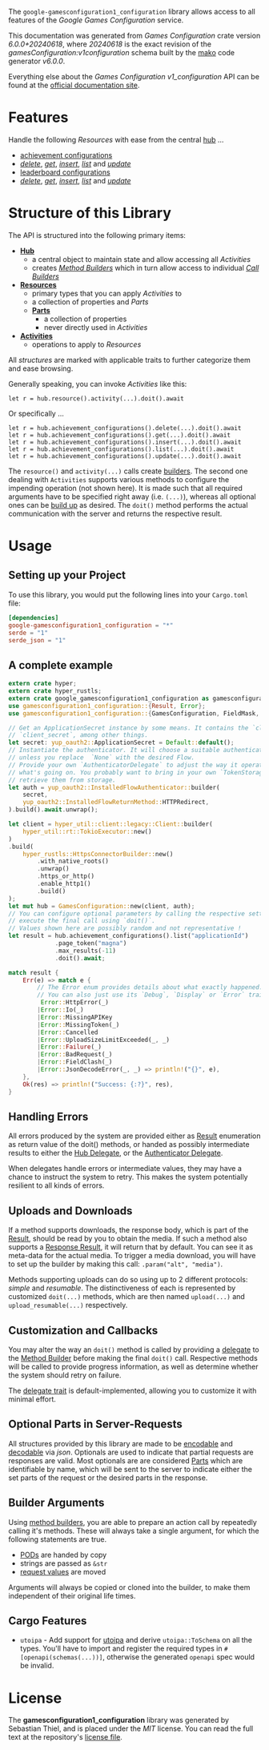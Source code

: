<!---
DO NOT EDIT !
This file was generated automatically from 'src/generator/templates/api/README.md.mako'
DO NOT EDIT !
-->
The `google-gamesconfiguration1_configuration` library allows access to all features of the *Google Games Configuration* service.

This documentation was generated from *Games Configuration* crate version *6.0.0+20240618*, where *20240618* is the exact revision of the *gamesConfiguration:v1configuration* schema built by the [mako](http://www.makotemplates.org/) code generator *v6.0.0*.

Everything else about the *Games Configuration* *v1_configuration* API can be found at the
[official documentation site](https://developers.google.com/games/).
# Features

Handle the following *Resources* with ease from the central [hub](https://docs.rs/google-gamesconfiguration1_configuration/6.0.0+20240618/google_gamesconfiguration1_configuration/GamesConfiguration) ...

* [achievement configurations](https://docs.rs/google-gamesconfiguration1_configuration/6.0.0+20240618/google_gamesconfiguration1_configuration/api::AchievementConfiguration)
 * [*delete*](https://docs.rs/google-gamesconfiguration1_configuration/6.0.0+20240618/google_gamesconfiguration1_configuration/api::AchievementConfigurationDeleteCall), [*get*](https://docs.rs/google-gamesconfiguration1_configuration/6.0.0+20240618/google_gamesconfiguration1_configuration/api::AchievementConfigurationGetCall), [*insert*](https://docs.rs/google-gamesconfiguration1_configuration/6.0.0+20240618/google_gamesconfiguration1_configuration/api::AchievementConfigurationInsertCall), [*list*](https://docs.rs/google-gamesconfiguration1_configuration/6.0.0+20240618/google_gamesconfiguration1_configuration/api::AchievementConfigurationListCall) and [*update*](https://docs.rs/google-gamesconfiguration1_configuration/6.0.0+20240618/google_gamesconfiguration1_configuration/api::AchievementConfigurationUpdateCall)
* [leaderboard configurations](https://docs.rs/google-gamesconfiguration1_configuration/6.0.0+20240618/google_gamesconfiguration1_configuration/api::LeaderboardConfiguration)
 * [*delete*](https://docs.rs/google-gamesconfiguration1_configuration/6.0.0+20240618/google_gamesconfiguration1_configuration/api::LeaderboardConfigurationDeleteCall), [*get*](https://docs.rs/google-gamesconfiguration1_configuration/6.0.0+20240618/google_gamesconfiguration1_configuration/api::LeaderboardConfigurationGetCall), [*insert*](https://docs.rs/google-gamesconfiguration1_configuration/6.0.0+20240618/google_gamesconfiguration1_configuration/api::LeaderboardConfigurationInsertCall), [*list*](https://docs.rs/google-gamesconfiguration1_configuration/6.0.0+20240618/google_gamesconfiguration1_configuration/api::LeaderboardConfigurationListCall) and [*update*](https://docs.rs/google-gamesconfiguration1_configuration/6.0.0+20240618/google_gamesconfiguration1_configuration/api::LeaderboardConfigurationUpdateCall)




# Structure of this Library

The API is structured into the following primary items:

* **[Hub](https://docs.rs/google-gamesconfiguration1_configuration/6.0.0+20240618/google_gamesconfiguration1_configuration/GamesConfiguration)**
    * a central object to maintain state and allow accessing all *Activities*
    * creates [*Method Builders*](https://docs.rs/google-gamesconfiguration1_configuration/6.0.0+20240618/google_gamesconfiguration1_configuration/common::MethodsBuilder) which in turn
      allow access to individual [*Call Builders*](https://docs.rs/google-gamesconfiguration1_configuration/6.0.0+20240618/google_gamesconfiguration1_configuration/common::CallBuilder)
* **[Resources](https://docs.rs/google-gamesconfiguration1_configuration/6.0.0+20240618/google_gamesconfiguration1_configuration/common::Resource)**
    * primary types that you can apply *Activities* to
    * a collection of properties and *Parts*
    * **[Parts](https://docs.rs/google-gamesconfiguration1_configuration/6.0.0+20240618/google_gamesconfiguration1_configuration/common::Part)**
        * a collection of properties
        * never directly used in *Activities*
* **[Activities](https://docs.rs/google-gamesconfiguration1_configuration/6.0.0+20240618/google_gamesconfiguration1_configuration/common::CallBuilder)**
    * operations to apply to *Resources*

All *structures* are marked with applicable traits to further categorize them and ease browsing.

Generally speaking, you can invoke *Activities* like this:

```Rust,ignore
let r = hub.resource().activity(...).doit().await
```

Or specifically ...

```ignore
let r = hub.achievement_configurations().delete(...).doit().await
let r = hub.achievement_configurations().get(...).doit().await
let r = hub.achievement_configurations().insert(...).doit().await
let r = hub.achievement_configurations().list(...).doit().await
let r = hub.achievement_configurations().update(...).doit().await
```

The `resource()` and `activity(...)` calls create [builders][builder-pattern]. The second one dealing with `Activities`
supports various methods to configure the impending operation (not shown here). It is made such that all required arguments have to be
specified right away (i.e. `(...)`), whereas all optional ones can be [build up][builder-pattern] as desired.
The `doit()` method performs the actual communication with the server and returns the respective result.

# Usage

## Setting up your Project

To use this library, you would put the following lines into your `Cargo.toml` file:

```toml
[dependencies]
google-gamesconfiguration1_configuration = "*"
serde = "1"
serde_json = "1"
```

## A complete example

```Rust
extern crate hyper;
extern crate hyper_rustls;
extern crate google_gamesconfiguration1_configuration as gamesconfiguration1_configuration;
use gamesconfiguration1_configuration::{Result, Error};
use gamesconfiguration1_configuration::{GamesConfiguration, FieldMask, hyper_rustls, hyper_util, yup_oauth2};

// Get an ApplicationSecret instance by some means. It contains the `client_id` and
// `client_secret`, among other things.
let secret: yup_oauth2::ApplicationSecret = Default::default();
// Instantiate the authenticator. It will choose a suitable authentication flow for you,
// unless you replace  `None` with the desired Flow.
// Provide your own `AuthenticatorDelegate` to adjust the way it operates and get feedback about
// what's going on. You probably want to bring in your own `TokenStorage` to persist tokens and
// retrieve them from storage.
let auth = yup_oauth2::InstalledFlowAuthenticator::builder(
    secret,
    yup_oauth2::InstalledFlowReturnMethod::HTTPRedirect,
).build().await.unwrap();

let client = hyper_util::client::legacy::Client::builder(
    hyper_util::rt::TokioExecutor::new()
)
.build(
    hyper_rustls::HttpsConnectorBuilder::new()
        .with_native_roots()
        .unwrap()
        .https_or_http()
        .enable_http1()
        .build()
);
let mut hub = GamesConfiguration::new(client, auth);
// You can configure optional parameters by calling the respective setters at will, and
// execute the final call using `doit()`.
// Values shown here are possibly random and not representative !
let result = hub.achievement_configurations().list("applicationId")
             .page_token("magna")
             .max_results(-11)
             .doit().await;

match result {
    Err(e) => match e {
        // The Error enum provides details about what exactly happened.
        // You can also just use its `Debug`, `Display` or `Error` traits
         Error::HttpError(_)
        |Error::Io(_)
        |Error::MissingAPIKey
        |Error::MissingToken(_)
        |Error::Cancelled
        |Error::UploadSizeLimitExceeded(_, _)
        |Error::Failure(_)
        |Error::BadRequest(_)
        |Error::FieldClash(_)
        |Error::JsonDecodeError(_, _) => println!("{}", e),
    },
    Ok(res) => println!("Success: {:?}", res),
}

```
## Handling Errors

All errors produced by the system are provided either as [Result](https://docs.rs/google-gamesconfiguration1_configuration/6.0.0+20240618/google_gamesconfiguration1_configuration/common::Result) enumeration as return value of
the doit() methods, or handed as possibly intermediate results to either the
[Hub Delegate](https://docs.rs/google-gamesconfiguration1_configuration/6.0.0+20240618/google_gamesconfiguration1_configuration/common::Delegate), or the [Authenticator Delegate](https://docs.rs/yup-oauth2/*/yup_oauth2/trait.AuthenticatorDelegate.html).

When delegates handle errors or intermediate values, they may have a chance to instruct the system to retry. This
makes the system potentially resilient to all kinds of errors.

## Uploads and Downloads
If a method supports downloads, the response body, which is part of the [Result](https://docs.rs/google-gamesconfiguration1_configuration/6.0.0+20240618/google_gamesconfiguration1_configuration/common::Result), should be
read by you to obtain the media.
If such a method also supports a [Response Result](https://docs.rs/google-gamesconfiguration1_configuration/6.0.0+20240618/google_gamesconfiguration1_configuration/common::ResponseResult), it will return that by default.
You can see it as meta-data for the actual media. To trigger a media download, you will have to set up the builder by making
this call: `.param("alt", "media")`.

Methods supporting uploads can do so using up to 2 different protocols:
*simple* and *resumable*. The distinctiveness of each is represented by customized
`doit(...)` methods, which are then named `upload(...)` and `upload_resumable(...)` respectively.

## Customization and Callbacks

You may alter the way an `doit()` method is called by providing a [delegate](https://docs.rs/google-gamesconfiguration1_configuration/6.0.0+20240618/google_gamesconfiguration1_configuration/common::Delegate) to the
[Method Builder](https://docs.rs/google-gamesconfiguration1_configuration/6.0.0+20240618/google_gamesconfiguration1_configuration/common::CallBuilder) before making the final `doit()` call.
Respective methods will be called to provide progress information, as well as determine whether the system should
retry on failure.

The [delegate trait](https://docs.rs/google-gamesconfiguration1_configuration/6.0.0+20240618/google_gamesconfiguration1_configuration/common::Delegate) is default-implemented, allowing you to customize it with minimal effort.

## Optional Parts in Server-Requests

All structures provided by this library are made to be [encodable](https://docs.rs/google-gamesconfiguration1_configuration/6.0.0+20240618/google_gamesconfiguration1_configuration/common::RequestValue) and
[decodable](https://docs.rs/google-gamesconfiguration1_configuration/6.0.0+20240618/google_gamesconfiguration1_configuration/common::ResponseResult) via *json*. Optionals are used to indicate that partial requests are responses
are valid.
Most optionals are are considered [Parts](https://docs.rs/google-gamesconfiguration1_configuration/6.0.0+20240618/google_gamesconfiguration1_configuration/common::Part) which are identifiable by name, which will be sent to
the server to indicate either the set parts of the request or the desired parts in the response.

## Builder Arguments

Using [method builders](https://docs.rs/google-gamesconfiguration1_configuration/6.0.0+20240618/google_gamesconfiguration1_configuration/common::CallBuilder), you are able to prepare an action call by repeatedly calling it's methods.
These will always take a single argument, for which the following statements are true.

* [PODs][wiki-pod] are handed by copy
* strings are passed as `&str`
* [request values](https://docs.rs/google-gamesconfiguration1_configuration/6.0.0+20240618/google_gamesconfiguration1_configuration/common::RequestValue) are moved

Arguments will always be copied or cloned into the builder, to make them independent of their original life times.

[wiki-pod]: http://en.wikipedia.org/wiki/Plain_old_data_structure
[builder-pattern]: http://en.wikipedia.org/wiki/Builder_pattern
[google-go-api]: https://github.com/google/google-api-go-client

## Cargo Features

* `utoipa` - Add support for [utoipa](https://crates.io/crates/utoipa) and derive `utoipa::ToSchema` on all
the types. You'll have to import and register the required types in `#[openapi(schemas(...))]`, otherwise the
generated `openapi` spec would be invalid.


# License
The **gamesconfiguration1_configuration** library was generated by Sebastian Thiel, and is placed
under the *MIT* license.
You can read the full text at the repository's [license file][repo-license].

[repo-license]: https://github.com/Byron/google-apis-rsblob/main/LICENSE.md

